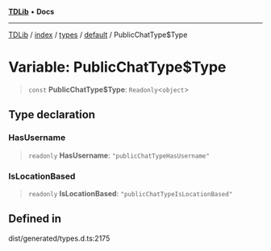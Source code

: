 [**TDLib**](../../../../../../README.md) • **Docs**

***

[TDLib](../../../../../../modules.md) / [index](../../../../../README.md) / [types](../../../README.md) / [default](../README.md) / PublicChatType$Type

# Variable: PublicChatType$Type

> `const` **PublicChatType$Type**: `Readonly`\<`object`\>

## Type declaration

### HasUsername

> `readonly` **HasUsername**: `"publicChatTypeHasUsername"`

### IsLocationBased

> `readonly` **IsLocationBased**: `"publicChatTypeIsLocationBased"`

## Defined in

dist/generated/types.d.ts:2175
